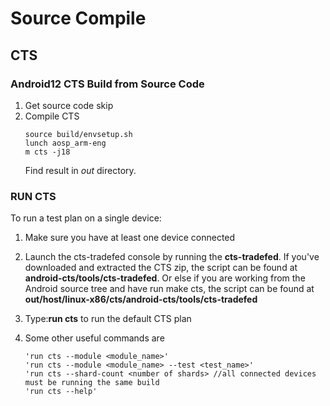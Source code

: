 # Source Compile
## CTS
### Android12 CTS Build from Source Code
1. Get source code
    skip
2. Compile CTS
    ```
    source build/envsetup.sh
    lunch aosp_arm-eng
    m cts -j18
    ```
    Find result in *out* directory.
### RUN CTS
To run a test plan on a single device:
1. Make sure you have at least one device connected
2. Launch the cts-tradefed console by running the **cts-tradefed**. If you've
downloaded and extracted the CTS zip, the script can be found at **android-cts/tools/cts-tradefed**.
Or else if you are working from the Android source tree and have run make cts,
the script can be found at
**out/host/linux-x86/cts/android-cts/tools/cts-tradefed**
3. Type:**run cts** to run the default CTS plan

4. Some other useful commands are
    ```
    'run cts --module <module_name>'
    'run cts --module <module_name> --test <test_name>'
    'run cts --shard-count <number of shards> //all connected devices must be running the same build
    'run cts --help'
    ```
